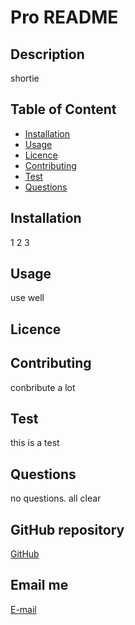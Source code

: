 
  # Pro README

  ## Description
  shortie

  ## Table of Content
  * [Installation](#installation)
  * [Usage](#usage)
  * [Licence](#licence)
  * [Contributing](#contributing)
  * [Test](#test)
  * [Questions](#questions)

  ## Installation
  1 2 3

  ## Usage
  use well 

  ## Licence


  ## Contributing
  conbribute a lot

  ## Test
  this is a test

  ## Questions
  no questions. all clear

  ## GitHub repository
  [GitHub](https://github.com/odobashigenci)

  ## Email me
  [E-mail](mailto:godobashi@gmail.com)
